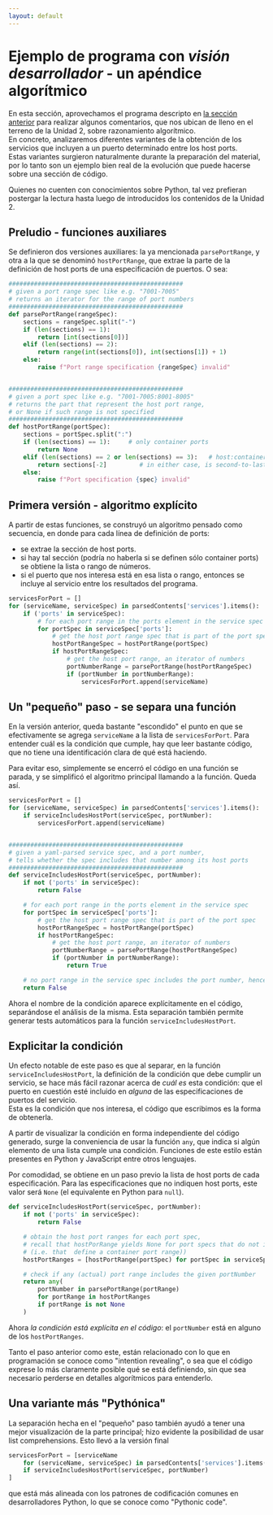 ```yaml
---
layout: default
---
```


# Ejemplo de programa con _visión desarrollador_ - un apéndice algorítmico

En esta sección, aprovechamos el programa descripto en [la sección anterior](./programar-y-desarrollar-ejemplo-dev.md) para realizar algunos comentarios, que nos ubican de lleno en el terreno de la Unidad 2, sobre razonamiento algorítmico.  
En concreto, analizaremos diferentes variantes de la obtención de los servicios que incluyen a un puerto determinado entre los host ports.  
Estas variantes surgieron naturalmente durante la preparación del material, por lo tanto son un ejemplo bien real de la evolución que puede hacerse sobre una sección de código.

Quienes no cuenten con conocimientos sobre Python, tal vez prefieran postergar la lectura hasta luego de introducidos los contenidos de la Unidad 2.


## Preludio - funciones auxiliares
Se definieron dos versiones auxiliares: la ya mencionada `parsePortRange`, y otra a la que se denominó `hostPortRange`, que extrae la parte de la definición de host ports de una especificación de puertos. O sea:

``` python
################################################
# given a port range spec like e.g. "7001-7005"
# returns an iterator for the range of port numbers
################################################
def parsePortRange(rangeSpec):
    sections = rangeSpec.split("-")
    if (len(sections) == 1):
        return [int(sections[0])]
    elif (len(sections) == 2):
        return range(int(sections[0]), int(sections[1]) + 1)
    else:
        raise f"Port range specification {rangeSpec} invalid"


################################################
# given a port spec like e.g. "7001-7005:8001-8005"
# returns the part that represent the host port range, 
# or None if such range is not specified
################################################
def hostPortRange(portSpec):
    sections = portSpec.split(":")
    if (len(sections) == 1):     # only container ports
        return None
    elif (len(sections) == 2 or len(sections) == 3):   # host:container or ip:host:container
        return sections[-2]         # in either case, is second-to-last
    else:
        raise f"Port specification {spec} invalid"
```


## Primera versión - algoritmo explícito
A partir de estas funciones, se construyó un algoritmo pensado como secuencia, en donde para cada línea de definición de ports:
- se extrae la sección de host ports.
- si hay tal sección (podría no haberla si se definen sólo container ports) se obtiene la lista o rango de números.
- si el puerto que nos interesa está en esa lista o rango, entonces se incluye al servicio entre los resultados del programa.

``` python
servicesForPort = []
for (serviceName, serviceSpec) in parsedContents['services'].items():
    if ('ports' in serviceSpec):
        # for each port range in the ports element in the service spec
        for portSpec in serviceSpec['ports']:
            # get the host port range spec that is part of the port spec
            hostPortRangeSpec = hostPortRange(portSpec) 
            if hostPortRangeSpec:
                # get the host port range, an iterator of numbers
                portNumberRange = parsePortRange(hostPortRangeSpec)
                if (portNumber in portNumberRange):
                    servicesForPort.append(serviceName)
```


## Un "pequeño" paso - se separa una función
En la versión anterior, queda bastante "escondido" el punto en que se efectivamente se agrega `serviceName` a la lista de `servicesForPort`.
Para entender cuál es la condición que cumple, hay que leer bastante código, que no tiene una identificación clara de qué está haciendo.

Para evitar eso, simplemente se encerró el código en una función se parada, y se simplificó el algoritmo principal llamando a la función. Queda así.
``` python
servicesForPort = []
for (serviceName, serviceSpec) in parsedContents['services'].items():
    if serviceIncludesHostPort(serviceSpec, portNumber):
        servicesForPort.append(serviceName)


################################################
# given a yaml-parsed service spec, and a port number,
# tells whether the spec includes that number among its host ports
################################################
def serviceIncludesHostPort(serviceSpec, portNumber):
    if not ('ports' in serviceSpec):
        return False

    # for each port range in the ports element in the service spec
    for portSpec in serviceSpec['ports']:
        # get the host port range spec that is part of the port spec
        hostPortRangeSpec = hostPortRange(portSpec)
        if hostPortRangeSpec:
            # get the host port range, an iterator of numbers
            portNumberRange = parsePortRange(hostPortRangeSpec)
            if (portNumber in portNumberRange):
                return True

    # no port range in the service spec includes the port number, hence ...
    return False
```
Ahora el nombre de la condición aparece explícitamente en el código, separándose el análisis de la misma. 
Esta separación también permite generar tests automáticos para la función `serviceIncludesHostPort`.


## Explicitar la condición
Un efecto notable de este paso es que al separar, en la función `serviceIncludesHostPort`, la definición de la condición que debe cumplir un servicio, se hace más fácil razonar acerca de _cuál es_ esta condición: que el puerto en cuestión esté incluido en _alguna_ de las especificaciones de puertos del servicio.  
Esta es la condición que nos interesa, el código que escribimos es la forma de obtenerla.

A partir de visualizar la condición en forma independiente del código generado, surge la conveniencia de usar la función `any`, que indica si algún elemento de una lista cumple una condición. Funciones de este estilo están presentes en Python y JavaScript entre otros lenguajes.

Por comodidad, se obtiene en un paso previo la lista de host ports de cada especificación. Para las especificaciones que no indiquen host ports, este valor será `None` (el equivalente en Python para `null`).
``` python
def serviceIncludesHostPort(serviceSpec, portNumber):
    if not ('ports' in serviceSpec):
        return False

    # obtain the host port ranges for each port spec, 
    # recall that hostPorRange yields None for port specs that do not include a host port range
    # (i.e. that  define a container port range))
    hostPortRanges = [hostPortRange(portSpec) for portSpec in serviceSpec['ports']]

    # check if any (actual) port range includes the given portNumber 
    return any(
        portNumber in parsePortRange(portRange) 
        for portRange in hostPortRanges
        if portRange is not None
    )
```
Ahora _la condición está explícita en el código_: el `portNumber` está en alguno de los `hostPortRanges`.

Tanto el paso anterior como este, están relacionado con lo que en programación se conoce como "intention revealing", o sea que el código exprese lo más claramente posible qué se está definiendo, sin que sea necesario perderse en detalles algorítmicos para entenderlo.


## Una variante más "Pythónica"
La separación hecha en el "pequeño" paso también ayudó a tener una mejor visualización de la parte principal; hizo evidente la posibilidad de usar list comprehensions. Esto llevó a la versión final
``` python
servicesForPort = [serviceName 
    for (serviceName, serviceSpec) in parsedContents['services'].items()
    if serviceIncludesHostPort(serviceSpec, portNumber)
]
```
que está más alineada con los patrones de codificación comunes en desarrolladores Python, lo que se conoce como "Pythonic code".
